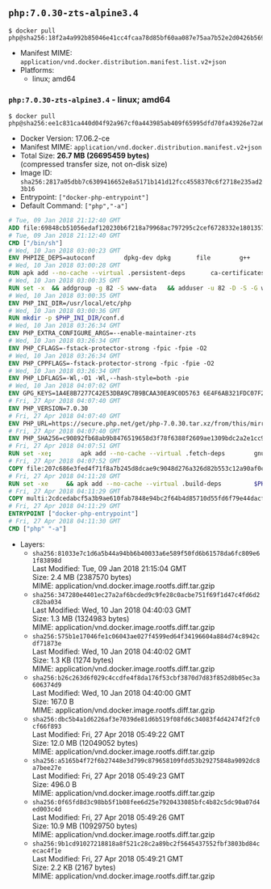 ## `php:7.0.30-zts-alpine3.4`

```console
$ docker pull php@sha256:18f2a4a992b85046e41cc4fcaa78d85bf60aa087e75aa7b52e2d0426b5698474
```

-	Manifest MIME: `application/vnd.docker.distribution.manifest.list.v2+json`
-	Platforms:
	-	linux; amd64

### `php:7.0.30-zts-alpine3.4` - linux; amd64

```console
$ docker pull php@sha256:ee1c831ca440d04f92a967cf0a443985ab409f65995dfd70fa43926e72a6870d
```

-	Docker Version: 17.06.2-ce
-	Manifest MIME: `application/vnd.docker.distribution.manifest.v2+json`
-	Total Size: **26.7 MB (26695459 bytes)**  
	(compressed transfer size, not on-disk size)
-	Image ID: `sha256:2817a05dbb7c6309416652e8a5171b141d12fcc4558370c6f2718e235ad23b16`
-	Entrypoint: `["docker-php-entrypoint"]`
-	Default Command: `["php","-a"]`

```dockerfile
# Tue, 09 Jan 2018 21:12:40 GMT
ADD file:69848cb51056edaf120230b6f218a79968ac797295c2cef6728332e1801357be in / 
# Tue, 09 Jan 2018 21:12:40 GMT
CMD ["/bin/sh"]
# Wed, 10 Jan 2018 03:00:23 GMT
ENV PHPIZE_DEPS=autoconf 		dpkg-dev dpkg 		file 		g++ 		gcc 		libc-dev 		make 		pkgconf 		re2c
# Wed, 10 Jan 2018 03:00:28 GMT
RUN apk add --no-cache --virtual .persistent-deps 		ca-certificates 		curl 		tar 		xz 		openssl
# Wed, 10 Jan 2018 03:00:35 GMT
RUN set -x 	&& addgroup -g 82 -S www-data 	&& adduser -u 82 -D -S -G www-data www-data
# Wed, 10 Jan 2018 03:00:35 GMT
ENV PHP_INI_DIR=/usr/local/etc/php
# Wed, 10 Jan 2018 03:00:36 GMT
RUN mkdir -p $PHP_INI_DIR/conf.d
# Wed, 10 Jan 2018 03:26:34 GMT
ENV PHP_EXTRA_CONFIGURE_ARGS=--enable-maintainer-zts
# Wed, 10 Jan 2018 03:26:34 GMT
ENV PHP_CFLAGS=-fstack-protector-strong -fpic -fpie -O2
# Wed, 10 Jan 2018 03:26:34 GMT
ENV PHP_CPPFLAGS=-fstack-protector-strong -fpic -fpie -O2
# Wed, 10 Jan 2018 03:26:34 GMT
ENV PHP_LDFLAGS=-Wl,-O1 -Wl,--hash-style=both -pie
# Wed, 10 Jan 2018 04:07:02 GMT
ENV GPG_KEYS=1A4E8B7277C42E53DBA9C7B9BCAA30EA9C0D5763 6E4F6AB321FDC07F2C332E3AC2BF0BC433CFC8B3
# Fri, 27 Apr 2018 04:07:40 GMT
ENV PHP_VERSION=7.0.30
# Fri, 27 Apr 2018 04:07:40 GMT
ENV PHP_URL=https://secure.php.net/get/php-7.0.30.tar.xz/from/this/mirror PHP_ASC_URL=https://secure.php.net/get/php-7.0.30.tar.xz.asc/from/this/mirror
# Fri, 27 Apr 2018 04:07:40 GMT
ENV PHP_SHA256=c90892fb68ab9b8476519658d3f78f6388f2609ae1309bdc2a2e1cc9f92dd686 PHP_MD5=
# Fri, 27 Apr 2018 04:07:51 GMT
RUN set -xe; 		apk add --no-cache --virtual .fetch-deps 		gnupg 	; 		mkdir -p /usr/src; 	cd /usr/src; 		wget -O php.tar.xz "$PHP_URL"; 		if [ -n "$PHP_SHA256" ]; then 		echo "$PHP_SHA256 *php.tar.xz" | sha256sum -c -; 	fi; 	if [ -n "$PHP_MD5" ]; then 		echo "$PHP_MD5 *php.tar.xz" | md5sum -c -; 	fi; 		if [ -n "$PHP_ASC_URL" ]; then 		wget -O php.tar.xz.asc "$PHP_ASC_URL"; 		export GNUPGHOME="$(mktemp -d)"; 		for key in $GPG_KEYS; do 			gpg --keyserver ha.pool.sks-keyservers.net --recv-keys "$key"; 		done; 		gpg --batch --verify php.tar.xz.asc php.tar.xz; 		rm -rf "$GNUPGHOME"; 	fi; 		apk del .fetch-deps
# Fri, 27 Apr 2018 04:07:52 GMT
COPY file:207c686e3fed4f71f8a7b245d8dcae9c9048d276a326d82b553c12a90af0c0ca in /usr/local/bin/ 
# Fri, 27 Apr 2018 04:11:28 GMT
RUN set -xe 	&& apk add --no-cache --virtual .build-deps 		$PHPIZE_DEPS 		coreutils 		curl-dev 		libedit-dev 		openssl-dev 		libxml2-dev 		sqlite-dev 		&& export CFLAGS="$PHP_CFLAGS" 		CPPFLAGS="$PHP_CPPFLAGS" 		LDFLAGS="$PHP_LDFLAGS" 	&& docker-php-source extract 	&& cd /usr/src/php 	&& gnuArch="$(dpkg-architecture --query DEB_BUILD_GNU_TYPE)" 	&& ./configure 		--build="$gnuArch" 		--with-config-file-path="$PHP_INI_DIR" 		--with-config-file-scan-dir="$PHP_INI_DIR/conf.d" 				--disable-cgi 				--enable-ftp 		--enable-mbstring 		--enable-mysqlnd 				--with-curl 		--with-libedit 		--with-openssl 		--with-zlib 				$(test "$gnuArch" = 's390x-linux-gnu' && echo '--without-pcre-jit') 				$PHP_EXTRA_CONFIGURE_ARGS 	&& make -j "$(nproc)" 	&& make install 	&& { find /usr/local/bin /usr/local/sbin -type f -perm +0111 -exec strip --strip-all '{}' + || true; } 	&& make clean 	&& cd / 	&& docker-php-source delete 		&& runDeps="$( 		scanelf --needed --nobanner --format '%n#p' --recursive /usr/local 			| tr ',' '\n' 			| sort -u 			| awk 'system("[ -e /usr/local/lib/" $1 " ]") == 0 { next } { print "so:" $1 }' 	)" 	&& apk add --no-cache --virtual .php-rundeps $runDeps 		&& apk del .build-deps 		&& pecl update-channels 	&& rm -rf /tmp/pear ~/.pearrc
# Fri, 27 Apr 2018 04:11:29 GMT
COPY multi:2cdcedabcf5a3b9ae610fab7848e94bc2f64b4d85710d55fd6f79e44dacf73d8 in /usr/local/bin/ 
# Fri, 27 Apr 2018 04:11:29 GMT
ENTRYPOINT ["docker-php-entrypoint"]
# Fri, 27 Apr 2018 04:11:30 GMT
CMD ["php" "-a"]
```

-	Layers:
	-	`sha256:81033e7c1d6a5b44a94bb6b40033a6e589f50fd6b61578da6fc809e61f83898d`  
		Last Modified: Tue, 09 Jan 2018 21:15:04 GMT  
		Size: 2.4 MB (2387570 bytes)  
		MIME: application/vnd.docker.image.rootfs.diff.tar.gzip
	-	`sha256:347280e4401ec27a2af6bcded9c9fe28c0acbe751f69f1d47c4fd6d2c82ba034`  
		Last Modified: Wed, 10 Jan 2018 04:40:03 GMT  
		Size: 1.3 MB (1324983 bytes)  
		MIME: application/vnd.docker.image.rootfs.diff.tar.gzip
	-	`sha256:575b1e17046fe1c06043ae027f4599ed64f34196604a884d74c8942cdf71873e`  
		Last Modified: Wed, 10 Jan 2018 04:40:02 GMT  
		Size: 1.3 KB (1274 bytes)  
		MIME: application/vnd.docker.image.rootfs.diff.tar.gzip
	-	`sha256:b26c263d6f029c4ccdfe4f8da176f53cbf3870d7d83f852d8b05ec3a606374d9`  
		Last Modified: Wed, 10 Jan 2018 04:40:00 GMT  
		Size: 167.0 B  
		MIME: application/vnd.docker.image.rootfs.diff.tar.gzip
	-	`sha256:dbc5b4a1d6226af3e7039de81d6b519f08fd6c34083f4d42474f2fc0cf66f893`  
		Last Modified: Fri, 27 Apr 2018 05:49:22 GMT  
		Size: 12.0 MB (12049052 bytes)  
		MIME: application/vnd.docker.image.rootfs.diff.tar.gzip
	-	`sha256:a5165b4f72f6b27448e3d799c879658109fdd53b29275848a9092dc8a7bee27e`  
		Last Modified: Fri, 27 Apr 2018 05:49:23 GMT  
		Size: 496.0 B  
		MIME: application/vnd.docker.image.rootfs.diff.tar.gzip
	-	`sha256:0f65fd8d3c98bb5f1b08fee6d25e7920433085bfc4b82c5dc90a07d4ed003c4d`  
		Last Modified: Fri, 27 Apr 2018 05:49:26 GMT  
		Size: 10.9 MB (10929750 bytes)  
		MIME: application/vnd.docker.image.rootfs.diff.tar.gzip
	-	`sha256:9b1cd91027218818a8f521c28c2a89bc2f5645437552fbf3803bd84cecac4f1e`  
		Last Modified: Fri, 27 Apr 2018 05:49:21 GMT  
		Size: 2.2 KB (2167 bytes)  
		MIME: application/vnd.docker.image.rootfs.diff.tar.gzip
